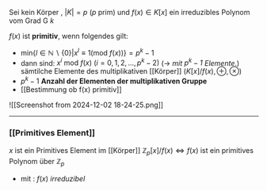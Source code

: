 Sei kein Körper , $|K| =p$ (*p* prim) und $f(x)\in K[x]$ ein irreduzibles
Polynom vom Grad G *k*

$f(x)$ ist **primitiv**, wenn folgendes gilt:
- $\text{min}\{ l \in \mathbb{N} \backslash\{ 0 \}|x^{l} \equiv 1 (\text{mod } f(x))\}=p^{k}-1$
- dann sind: $x^{i}\text{ mod } f(x) \ (i=0,1,2,\dots,p^{k}-2)$ (-> *mit $p^{k}-1$ Elemente*.)   sämtilche Elemente des multiplikativen [[Körper]] ($K[x] / f(x), \oplus, \otimes$)
- $p^{k}-1$ **Anzahl der Elementen der multiplikativen Gruppe** 
- [[Bestimmung ob f(x) primitiv]]
 
![[Screenshot from 2024-12-02 18-24-25.png]]

---
### [[Primitives Element]]
$x$  ist ein Primitives Element im [[Körper]] $\mathbb{Z}_{p}[x] / f(x) \Leftrightarrow f(x)$ ist ein primitives Polynom 
über $\mathbb{Z}_{p}$ 
- mit : $f(x)$ *irreduzibel*
